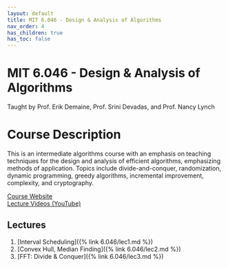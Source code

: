 ```yaml
---
layout: default
title: MIT 6.046 - Design & Analysis of Algorithms
nav_order: 4
has_children: true
has_toc: false
---
```


# MIT 6.046 - Design & Analysis of Algorithms
Taught by Prof. Erik Demaine, Prof. Srini Devadas, and Prof. Nancy Lynch

# Course Description
This is an intermediate algorithms course with an emphasis on teaching techniques for the design and 
analysis of efficient algorithms, emphasizing methods of application. Topics include divide-and-conquer, randomization, 
dynamic programming, greedy algorithms, incremental improvement, complexity, and cryptography.

[Course Website](https://ocw.mit.edu/courses/6-046j-design-and-analysis-of-algorithms-spring-2015/)  
[Lecture Videos (YouTube)](https://www.youtube.com/playlist?list=PLUl4u3cNGP6317WaSNfmCvGym2ucw3oGp)  

## Lectures
1. [Interval Scheduling]({% link 6.046/lec1.md %})
2. [Convex Hull, Median Finding]({% link 6.046/lec2.md %})
3. [FFT: Divide & Conquer]({% link 6.046/lec3.md %})